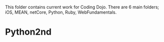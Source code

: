 This folder contains current work for Coding Dojo.  There are 6 main folders; iOS, MEAN, netCore, Python, Ruby, WebFundamentals.
# Python2nd
